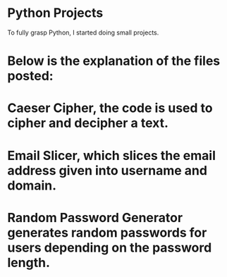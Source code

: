 # Python  Projects
To fully grasp Python, I started doing small projects. 

# Below is the explanation of the files posted: 
# Caeser Cipher, the code is used to cipher and decipher a text.
# Email Slicer, which slices the email address given into username and domain.
# Random Password Generator generates random passwords for users depending on the password length.
